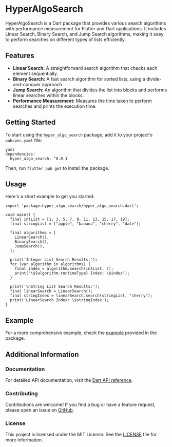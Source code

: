 
# HyperAlgoSearch

HyperAlgoSearch is a Dart package that provides various search algorithms with performance measurement for Flutter and Dart applications. It includes Linear Search, Binary Search, and Jump Search algorithms, making it easy to perform searches on different types of lists efficiently.

## Features

- **Linear Search:** A straightforward search algorithm that checks each element sequentially.
- **Binary Search:** A fast search algorithm for sorted lists, using a divide-and-conquer approach.
- **Jump Search:** An algorithm that divides the list into blocks and performs linear searches within the blocks.
- **Performance Measurement:** Measures the time taken to perform searches and prints the execution time.

## Getting Started

To start using the `hyper_algo_search` package, add it to your project's `pubspec.yaml` file:

```
yaml
dependencies:
  hyper_algo_search: ^0.0.1
```

Then, run `flutter pub get` to install the package.

## Usage

Here's a short example to get you started:

```
import 'package:hyper_algo_search/hyper_algo_search.dart';

void main() {
  final intList = [1, 3, 5, 7, 9, 11, 13, 15, 17, 19];
  final stringList = ["apple", "banana", "cherry", "date"];

  final algorithms = [
    LinearSearch(),
    BinarySearch(),
    JumpSearch(),
  ];

  print('Integer List Search Results:');
  for (var algorithm in algorithms) {
    final index = algorithm.search(intList, 7);
    print('\${algorithm.runtimeType} Index: \$index');
  }

  print('\nString List Search Results:');
  final linearSearch = LinearSearch();
  final stringIndex = linearSearch.search(stringList, "cherry");
  print('LinearSearch Index: \$stringIndex');
}
```

## Example

For a more comprehensive example, check the [example](example/hyper_algo_search_example.dart) provided in the package.

## Additional Information

### Documentation

For detailed API documentation, visit the [Dart API reference](https://pub.dev/documentation/hyper_algo_search/latest/).

### Contributing

Contributions are welcome! If you find a bug or have a feature request, please open an issue on [GitHub](https://github.com/asliddinCoDeR77/hyper_algo_search/issues).

### License

This project is licensed under the MIT License. See the [LICENSE](https://github.com/asliddinCoDeR77/hyper_algo_search/blob/main/LICENSE) file for more information.
